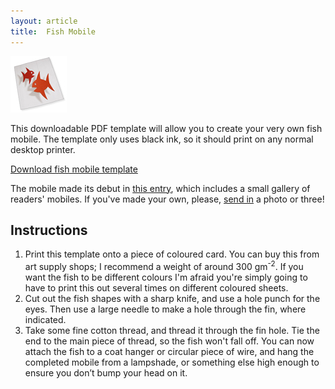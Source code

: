 ```yaml
---
layout: article
title:  Fish Mobile
---
```


<p><a title="Download the mobile"
   class="imagelink"
   href="/files/fish-mobile-template.pdf">
    <img class="imageright"
         alt="Fish Mobile"
         src="/images/projects/mobile.jpg">
</a></p>

This downloadable PDF template will allow you to create your very own fish
mobile. The template only uses black ink, so it should print on any normal
desktop printer.

<a class="download" href="/files/fish-mobile-template.pdf">
    Download fish mobile template
</a>

The mobile made its debut in [this entry](/2006/01/fish-mobile), which
includes a small gallery of readers' mobiles. If you've made your own, please,
[send in](/about) a photo or three!

Instructions
------------

1.  Print this template onto a piece of coloured card. You can buy this from
    art supply shops; I recommend a weight of around 300 gm<sup>-2</sup>. If
    you want the fish to be different colours I'm afraid you're simply going to
    have to print this out several times on different coloured sheets.
2.  Cut out the fish shapes with a sharp knife, and use a hole punch for the
    eyes. Then use a large needle to make a hole through the fin, where
    indicated.
3.  Take some fine cotton thread, and thread it through the fin hole. Tie the
    end to the main piece of thread, so the fish won't fall off. You can now
    attach the fish to a coat hanger or circular piece of wire, and hang the
    completed mobile from a lampshade, or something else high enough to ensure
    you don’t bump your head on it.
